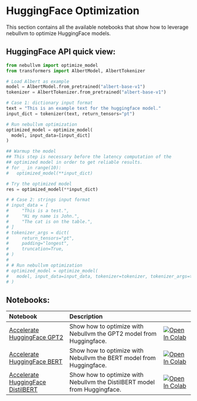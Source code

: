 # **HuggingFace Optimization**

This section contains all the available notebooks that show how to leverage nebullvm to optimize HuggingFace models.

## HuggingFace API quick view:

``` python
from nebullvm import optimize_model
from transformers import AlbertModel, AlbertTokenizer

# Load Albert as example
model = AlbertModel.from_pretrained("albert-base-v1")
tokenizer = AlbertTokenizer.from_pretrained("albert-base-v1")

# Case 1: dictionary input format
text = "This is an example text for the huggingface model."
input_dict = tokenizer(text, return_tensors="pt")

# Run nebullvm optimization
optimized_model = optimize_model(
  model, input_data=[input_dict]
)

## Warmup the model
## This step is necessary before the latency computation of the 
## optimized model in order to get reliable results.
# for _ in range(10):
#   optimized_model(**input_dict)

# Try the optimized model
res = optimized_model(**input_dict)

# # Case 2: strings input format
# input_data = [
#     "This is a test.",
#     "Hi my name is John.",
#     "The cat is on the table.",
# ]
# tokenizer_args = dict(
#     return_tensors="pt",
#     padding="longest",
#     truncation=True,
# )
# 
# # Run nebullvm optimization
# optimized_model = optimize_model(
#   model, input_data=input_data, tokenizer=tokenizer, tokenizer_args=tokenizer_args
# )
```

## Notebooks:
| Notebook                                                                                                                                                      | Description                                                               |                                                                                                                                                                                                                                                                                                             |
|:--------------------------------------------------------------------------------------------------------------------------------------------------------------|:--------------------------------------------------------------------------|:------------------------------------------------------------------------------------------------------------------------------------------------------------------------------------------------------------------------------------------------------------------------------------------------------------|
| [Accelerate HuggingFace GPT2](https://github.com/nebuly-ai/nebullvm/blob/main/notebooks/pytorch/Accelerate_Hugging_Face_GPT2_with_nebullvm.ipynb)    | Show how to optimize with Nebullvm the GPT2 model from Huggingface.       | [![Open In Colab](https://colab.research.google.com/assets/colab-badge.svg)](https://colab.research.google.com/drive/1P5lSBObFQ7yrMS0FyAEJGA1uBfNyQmXd?usp=sharing) |
| [Accelerate HuggingFace BERT](https://github.com/nebuly-ai/nebullvm/blob/main/notebooks/pytorch/Accelerate_Hugging_Face_BERT_with_nebullvm.ipynb)    | Show how to optimize with Nebullvm the BERT model from Huggingface.       | [![Open In Colab](https://colab.research.google.com/assets/colab-badge.svg)](https://colab.research.google.com/drive/12X52EDwElZtr_NoTskbY1S6gBqrdI93d?usp=sharing) |
| [Accelerate HuggingFace DistilBERT](https://github.com/nebuly-ai/nebullvm/blob/main/notebooks/pytorch/Accelerate_Hugging_Face_DistilBERT_with_nebullvm.ipynb) | Show how to optimize with Nebullvm the DistilBERT model from Huggingface. | [![Open In Colab](https://colab.research.google.com/assets/colab-badge.svg)](https://colab.research.google.com/drive/1oYAhCn9ZlGISCw4CiCqZRhCj0gR6v9LF?usp=sharing) |

